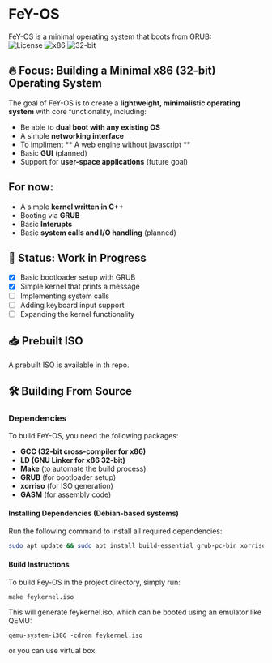 
# FeY-OS  


FeY-OS is a minimal operating system that boots from GRUB:  
 ![License](https://img.shields.io/badge/license-BSD-green.svg)
 ![x86](https://img.shields.io/badge/architecture-x86-blue.svg)
 ![32-bit](https://img.shields.io/badge/architecture-32--bit-blue.svg)



## 🔥 Focus: Building a Minimal x86 (32-bit) Operating System  
The goal of FeY-OS is to create a **lightweight, minimalistic operating system** with core functionality, including: 

 
- Be able to **dual boot with any existing OS**
- A simple **networking interface**  
- To impliment  ** A web engine without javascript **  
- Basic **GUI** (planned)  
- Support for **user-space applications** (future goal)  


## For now:
- A simple **kernel written in C++**  
- Booting via **GRUB** 
- Basic **Interupts** 
- Basic **system calls and I/O handling** (planned)  


## 🚧 Status: Work in Progress  
- [x] Basic bootloader setup with GRUB  
- [x] Simple kernel that prints a message  
- [ ] Implementing system calls  
- [ ] Adding keyboard input support  
- [ ] Expanding the kernel functionality  

## 📥 Prebuilt ISO  
A prebuilt ISO is available in th repo.  

## 🛠️ Building From Source  

### **Dependencies**  
To build FeY-OS, you need the following packages:  
- **GCC (32-bit cross-compiler for x86)**  
- **LD (GNU Linker for x86 32-bit)**  
- **Make** (to automate the build process)  
- **GRUB** (for bootloader setup)  
- **xorriso** (for ISO generation)  
- **GASM** (for assembly code)  

#### **Installing Dependencies (Debian-based systems)**  
Run the following command to install all required dependencies:  
```sh
sudo apt update && sudo apt install build-essential grub-pc-bin xorriso nasm gcc-multilib
```
#### Build Instructions

To build Fey-OS in the project directory, simply run:
```
make feykernel.iso
```
This will generate feykernel.iso, which can be booted using an emulator like QEMU:
```
qemu-system-i386 -cdrom feykernel.iso
```

or you can use virtual box.
